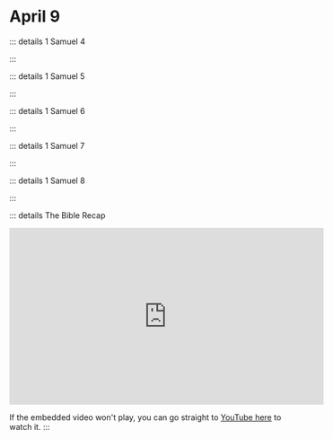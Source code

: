 # April 9

::: details 1 Samuel 4
<!--@include: @/bible/translations/bsb/09_1sa/004.md-->
:::

::: details 1 Samuel 5
<!--@include: @/bible/translations/bsb/09_1sa/005.md-->
:::

::: details 1 Samuel 6
<!--@include: @/bible/translations/bsb/09_1sa/006.md-->
:::

::: details 1 Samuel 7
<!--@include: @/bible/translations/bsb/09_1sa/007.md-->
:::

::: details 1 Samuel 8
<!--@include: @/bible/translations/bsb/09_1sa/008.md-->
:::

::: details The Bible Recap
<iframe width="560" height="315" src="https://www.youtube.com/embed/ymk1MOFkqRw" title="YouTube video player" frameborder="0" allow="accelerometer; autoplay; clipboard-write; encrypted-media; gyroscope; picture-in-picture; web-share" referrerpolicy="strict-origin-when-cross-origin" allowfullscreen></iframe>

If the embedded video won't play, you can go straight to [YouTube here](https://youtu.be/ymk1MOFkqRw) to watch it.
:::